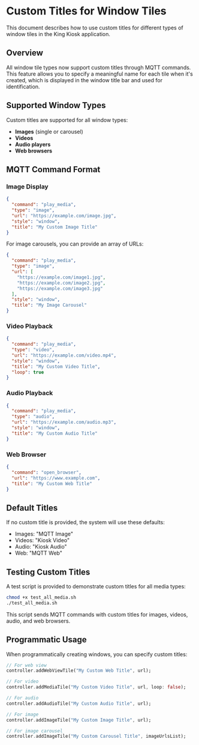 # Custom Titles for Window Tiles

This document describes how to use custom titles for different types of window tiles in the King Kiosk application.

## Overview

All window tile types now support custom titles through MQTT commands. This feature allows you to specify a meaningful name for each tile when it's created, which is displayed in the window title bar and used for identification.

## Supported Window Types

Custom titles are supported for all window types:

- **Images** (single or carousel)
- **Videos**
- **Audio players**
- **Web browsers**

## MQTT Command Format

### Image Display

```json
{
  "command": "play_media",
  "type": "image", 
  "url": "https://example.com/image.jpg",
  "style": "window",
  "title": "My Custom Image Title"
}
```

For image carousels, you can provide an array of URLs:

```json
{
  "command": "play_media",
  "type": "image", 
  "url": [
    "https://example.com/image1.jpg",
    "https://example.com/image2.jpg",
    "https://example.com/image3.jpg"
  ],
  "style": "window",
  "title": "My Image Carousel"
}
```

### Video Playback

```json
{
  "command": "play_media",
  "type": "video",
  "url": "https://example.com/video.mp4",
  "style": "window",
  "title": "My Custom Video Title",
  "loop": true
}
```

### Audio Playback

```json
{
  "command": "play_media",
  "type": "audio",
  "url": "https://example.com/audio.mp3",
  "style": "window",
  "title": "My Custom Audio Title"
}
```

### Web Browser

```json
{
  "command": "open_browser",
  "url": "https://www.example.com",
  "title": "My Custom Web Title"
}
```

## Default Titles

If no custom title is provided, the system will use these defaults:

- Images: "MQTT Image"
- Videos: "Kiosk Video"
- Audio: "Kiosk Audio"
- Web: "MQTT Web"

## Testing Custom Titles

A test script is provided to demonstrate custom titles for all media types:

```bash
chmod +x test_all_media.sh
./test_all_media.sh
```

This script sends MQTT commands with custom titles for images, videos, audio, and web browsers.

## Programmatic Usage

When programmatically creating windows, you can specify custom titles:

```dart
// For web view
controller.addWebViewTile("My Custom Web Title", url);

// For video
controller.addMediaTile("My Custom Video Title", url, loop: false);

// For audio
controller.addAudioTile("My Custom Audio Title", url);

// For image
controller.addImageTile("My Custom Image Title", url);

// For image carousel
controller.addImageTile("My Custom Carousel Title", imageUrlsList);
```
